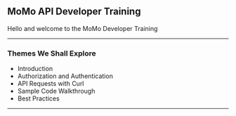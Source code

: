 ## MoMo API Developer Training 

Hello and welcome to the MoMo Developer Training

---

### Themes We Shall Explore

- Introduction
- Authorization and Authentication
- API Requests with Curl
- Sample Code Walkthrough
- Best Practices

---

